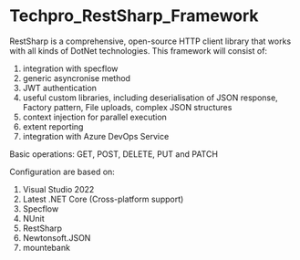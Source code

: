 # Techpro_RestSharp_Framework
RestSharp is a comprehensive, open-source HTTP client library that works with all kinds of DotNet technologies. This framework will consist of:
1. integration with specflow
2. generic asyncronise method
3. JWT authentication
4. useful custom libraries, including deserialisation of JSON response, Factory pattern, File uploads, complex JSON structures
5. context injection for parallel execution
6. extent reporting
7. integration with Azure DevOps Service

Basic operations: GET, POST, DELETE, PUT and PATCH

Configuration are based on:
1. Visual Studio 2022
2. Latest .NET Core (Cross-platform support)
3. Specflow 
4. NUnit
5. RestSharp
6. Newtonsoft.JSON
7. mountebank
